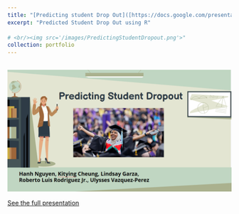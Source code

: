 ```yaml
---
title: "[Predicting student Drop Out]([https://docs.google.com/presentation/d/1OfIP7VTCxvoMp7jGz2pBKx4e1gto0d_q5eGI96HlAdw/edit?usp=sharing])"
excerpt: "Predicted Student Drop Out using R"

# <br/><img src='/images/PredictingStudentDropout.png'>"
collection: portfolio
---
```


<br/><img src='/images/PredictingStudentDropout.png'>

<a href="https://docs.google.com/presentation/d/1OfIP7VTCxvoMp7jGz2pBKx4e1gto0d_q5eGI96HlAdw/edit?usp=sharing" target="_blank">
  See the full presentation
</a>
